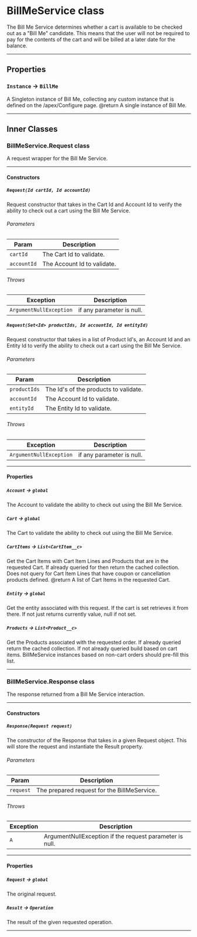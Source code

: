 # BillMeService class

The Bill Me Service determines whether a cart is available to be checked out as a "Bill Me" candidate. This means that the user will not be required to pay for the contents of the cart and will be billed at a later date for the balance.

---
## Properties

### `Instance` → `BillMe`

A Singleton instance of Bill Me, collecting any custom instance that is defined on the /apex/Configure page. @return A single instance of Bill Me.

---
## Inner Classes

### BillMeService.Request class

A request wrapper for the Bill Me Service.

---
#### Constructors
##### `Request(Id cartId, Id accountId)`

Request constructor that takes in the Cart Id and Account Id to verify the ability to check out a cart using the Bill Me Service.
###### Parameters
|Param|Description|
|-----|-----------|
|`cartId` |  The Cart Id to validate. |
|`accountId` |  The Account Id to validate. |

###### Throws
|Exception|Description|
|---------|-----------|
|`ArgumentNullException` |  if any parameter is null. |

##### `Request(Set<Id> productIds, Id accountId, Id entityId)`

Request constructor that takes in a list of Product Id's, an Account Id and an Entity Id to verify the ability to check out a cart using the Bill Me Service.
###### Parameters
|Param|Description|
|-----|-----------|
|`productIds` |  The Id's of the products to validate. |
|`accountId` |  The Account Id to validate. |
|`entityId` |  The Entity Id to validate. |

###### Throws
|Exception|Description|
|---------|-----------|
|`ArgumentNullException` |  if any parameter is null. |

---
#### Properties

##### `Account` → `global`

The Account to validate the ability to check out using the Bill Me Service.

##### `Cart` → `global`

The Cart to validate the ability to check out using the Bill Me Service.

##### `CartItems` → `List<CartItem__c>`

Get the Cart Items with Cart Item Lines and Products that are in the requested Cart. If already queried for then return the cached collection. Does not query for Cart Item Lines that have coupon or cancellation products defined. @return A list of Cart Items in the requested Cart.

##### `Entity` → `global`

Get the entity associated with this request. If the cart is set retrieves it from there. If not just returns currently value, null if not set.

##### `Products` → `List<Product__c>`

Get the Products associated with the requested order. If already queried return the cached collection. If not already queried build based on cart items. BillMeService instances based on non-cart orders should pre-fill this list.

---
### BillMeService.Response class

The response returned from a Bill Me Service interaction.

---
#### Constructors
##### `Response(Request request)`

The constructor of the Response that takes in a given Request object. This will store the request and instantiate the Result property.
###### Parameters
|Param|Description|
|-----|-----------|
|`request` |  The prepared request for the BillMeService. |

###### Throws
|Exception|Description|
|---------|-----------|
|`A` |  ArgumentNullException if the request parameter is null. |

---
#### Properties

##### `Request` → `global`

The original request.

##### `Result` → `Operation`

The result of the given requested operation.

---
